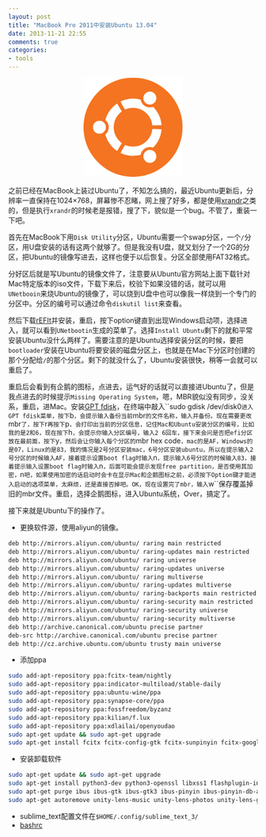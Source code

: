 ```yaml
---
layout: post
title: "MacBook Pro 2011中安装Ubuntu 13.04"
date: 2013-11-21 22:55
comments: true
categories: 
- tools
---
```

<center><p><img src="/images/logoubuntu.png" width="200" height="200" alt="ubuntu"></p></center>

之前已经在MacBook上装过Ubuntu了，不知怎么搞的，最近Ubuntu更新后，分辨率一直保持在1024×768，屏幕惨不忍睹，网上搜了好多，都是使用[xrandr](https://wiki.ubuntu.com/X/Config/Resolution)之类的，但是执行``xrandr``的时候老是报错，搜了下，貌似是一个bug。不管了，重装一下吧。

首先在MacBook下用``Disk Utility``分区，Ubuntu需要一个swap分区，一个``/``分区，用U盘安装的话有这两个就够了。但是我没有U盘，就又划分了一个2G的分区，把Ubuntu的镜像写进去，这样也便于以后恢复。分区全部使用FAT32格式。

分好区后就是写Ubuntu的镜像文件了，注意要从Ubuntu官方网站上面下载针对Mac特定版本的iso文件，下载下来后，校验下如果没错的话，就可以用``UNetbooin``来烧Ubuntu的镜像了，可以烧到U盘中也可以像我一样烧到一个专门的分区中。分区的编号可以通过命令``diskutil list``来查看。

<!-- more -->

然后下载[rEFIt](http://refit.sourceforge.net/)并安装，重启，按下option键直到出现Windows启动项，选择进入，就可以看到``UNetbootin``生成的菜单了。选择``Install Ubuntu``剩下的就和平常安装Ubuntu没什么两样了。需要注意的是Ubuntu选择安装分区的时候，要把``bootloader``安装在Ubuntu将要安装的磁盘分区上，也就是在Mac下分区时创建的那个分配给``/``的那个分区。剩下的就没什么了，Ubuntu安装很快，稍等一会就可以重启了。

重启后会看到有企鹅的图标，点进去，运气好的话就可以直接进Ubuntu了，但是我点进去的时候提示``Missing Operating System``，嗯，MBR貌似没有同步，没关系，重启，进Mac。安装[GPT fdisk]("http://sourceforge.net/projects/gptfdisk/")，在终端中敲入``sudo gdisk /dev/disk0``进入GPT fdisk菜单，按下``b``，会提示输入备份当前``mbr``的文件名称，输入并备份。现在需要更改``mbr``了，按下``r``再按下``p``，会打印出当前的分区信息，记住Mac和Ubuntu安装分区的编号，比如我的是2和6，现在按下``h``，会提示你输入分区编号，输入2 6回车，接下来会问是否把efi分区放在最前面，按下``y``，然后会让你输入每个分区的``mbr hex code``，mac的是AF，Windows的是07，Linux的是83，我的情况是2号分区安装mac，6号分区安装ubuntu，所以在提示输入2号分区的时候输入AF，接着提示设置boot flag时输入``n``，提示输入6号分区的时候输入83，接着提示输入设置boot flag时输入``n``，后面可能会提示发现free partition，是否使用其加密，``n``吧，如果使用加密的话启动时会卡在显示Mac和企鹅图标之前，必须按下Option键才能进入启动的选项菜单，太麻烦，还是直接否掉吧。OK，现在设置完了mbr，输入``w``保存覆盖掉旧的mbr文件。重启，选择企鹅图标，进入Ubuntu系统，Over，搞定了。

接下来就是Ubuntu下的操作了。

+ 更换软件源，使用aliyun的镜像。
```bash
deb http://mirrors.aliyun.com/ubuntu/ raring main restricted
deb http://mirrors.aliyun.com/ubuntu/ raring-updates main restricted
deb http://mirrors.aliyun.com/ubuntu/ raring universe
deb http://mirrors.aliyun.com/ubuntu/ raring-updates universe
deb http://mirrors.aliyun.com/ubuntu/ raring multiverse
deb http://mirrors.aliyun.com/ubuntu/ raring-updates multiverse
deb http://mirrors.aliyun.com/ubuntu/ raring-backports main restricted universe multiverse
deb http://mirrors.aliyun.com/ubuntu/ raring-security main restricted
deb http://mirrors.aliyun.com/ubuntu/ raring-security universe
deb http://mirrors.aliyun.com/ubuntu/ raring-security multiverse
deb http://archive.canonical.com/ubuntu precise partner
deb-src http://archive.canonical.com/ubuntu precise partner
deb http://cz.archive.ubuntu.com/ubuntu trusty main universe
```

+ 添加ppa
```bash
sudo add-apt-repository ppa:fcitx-team/nightly
sudo add-apt-repository ppa:indicator-multiload/stable-daily
sudo add-apt-repository ppa:ubuntu-wine/ppa
sudo add-apt-repository ppa:synapse-core/ppa
sudo add-apt-repository ppa:fossfreedom/byzanz
sudo add-apt-repository ppa:kilian/f.lux
sudo add-apt-repository ppa:xdlailai/openyoudao
sudo apt-get update && sudo apt-get upgrade
sudo apt-get install fcitx fcitx-config-gtk fcitx-sunpinyin fcitx-googlepinyin fcitx-module-cloudpinyin  fcitx-sogoupinyin fcitx-table-all indicator-multiload wine synapse byzanz fluxgui openyoudao mtp-tools mtpfs
```

+ 安装卸载软件
```bash 
sudo apt-get update && sudo apt-get upgrade
sudo apt-get install python3-dev python3-openssl libxss1 flashplugin-installer mplayer vim git-core tig xclip zathura unrar p7zip-full  p7zip-rar zip unzip rar chmsee bleachbit preload goldendict goldendict-wordnet tcpdump mtr curl nscd ack-grep meld pngquant
sudo apt-get purge ibus ibus-gtk ibus-gtk3 ibus-pinyin ibus-pinyin-db-android ibus-table
sudo apt-get autoremove unity-lens-music unity-lens-photos unity-lens-gwibber unity-lens-shopping unity-lens-video
```

+ sublime_text配置文件在``$HOME/.config/sublime_text_3/``
+ [bashrc](https://gist.github.com/flyfire/3a9edce243c45b28dadd)
